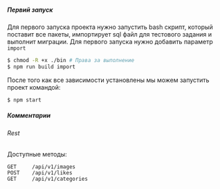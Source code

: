 ##### Первий запуск

Для первого запуска проекта нужно запустить bash скрипт, который поставит все пакеты, импортирует sql файл для тестового задания и выполнит миграции. Для первого запуска нужно добавить параметр `import`

```bash
$ chmod -R +x ./bin # Права за выполнение
$ npm run build import
```

После того как все зависимости установлены мы можем запустить проект командой:

```bash
$ npm start
```

##### Комментарии

###### Rest

Доступные методы:

```
GET 	/api/v1/images
POST	/api/v1/likes
GET 	/api/v1/categories
```
